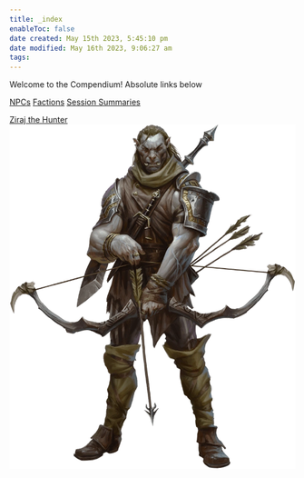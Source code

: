 ```yaml
---
title: _index
enableToc: false
date created: May 15th 2023, 5:45:10 pm
date modified: May 16th 2023, 9:06:27 am
tags: 
---
```


Welcome to the Compendium!
Absolute links below

[NPCs](content/NPCs.md)
[Factions](content/Factions.md)
[Session Summaries](content/Session%20Summaries.md)

[Ziraj the Hunter](content/Ziraj%20the%20Hunter.md)
![Ziraj](content/attachments/Ziraj.png)
